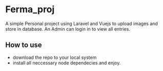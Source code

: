 # Ferma_proj

A simple Personal project using Laravel and Vuejs to upload images and store in database.
An Admin can login in to view all entries.

## How to use
- download the repo to your local system
- install all neccessary node dependecies and enjoy.
